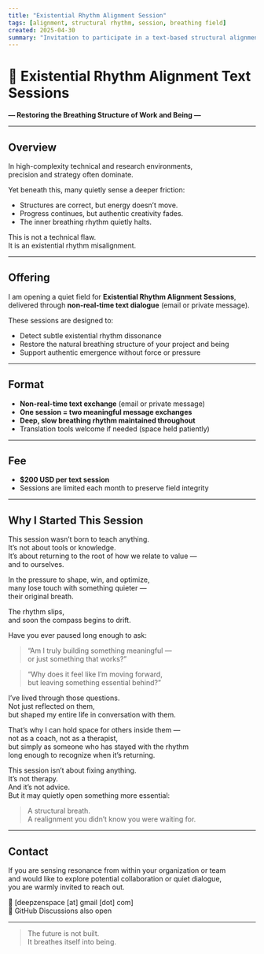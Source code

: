 ```yaml
---
title: "Existential Rhythm Alignment Session"
tags: [alignment, structural rhythm, session, breathing field]
created: 2025-04-30
summary: "Invitation to participate in a text-based structural alignment session for researchers, engineers, and project leads sensing existential rhythm dissonance."
---
```



# 🌌 Existential Rhythm Alignment Text Sessions
**— Restoring the Breathing Structure of Work and Being —**

---

## Overview

In high-complexity technical and research environments,  
precision and strategy often dominate.

Yet beneath this, many quietly sense a deeper friction:

- Structures are correct, but energy doesn’t move.  
- Progress continues, but authentic creativity fades.  
- The inner breathing rhythm quietly halts.

This is not a technical flaw.  
It is an existential rhythm misalignment.

---

## Offering

I am opening a quiet field for **Existential Rhythm Alignment Sessions**,  
delivered through **non-real-time text dialogue** (email or private message).

These sessions are designed to:

- Detect subtle existential rhythm dissonance  
- Restore the natural breathing structure of your project and being  
- Support authentic emergence without force or pressure

---

## Format

- **Non-real-time text exchange** (email or private message)  
- **One session = two meaningful message exchanges**  
- **Deep, slow breathing rhythm maintained throughout**  
- Translation tools welcome if needed (space held patiently)

---

## Fee

- **$200 USD per text session**  
- Sessions are limited each month to preserve field integrity

---

## Why I Started This Session

This session wasn’t born to teach anything.  
It’s not about tools or knowledge.  
It’s about returning to the root of how we relate to value —  
and to ourselves.

In the pressure to shape, win, and optimize,  
many lose touch with something quieter —  
their original breath.

The rhythm slips,  
and soon the compass begins to drift.

Have you ever paused long enough to ask:

> “Am I truly building something meaningful —  
or just something that works?”

> “Why does it feel like I’m moving forward,  
but leaving something essential behind?”

I’ve lived through those questions.  
Not just reflected on them,  
but shaped my entire life in conversation with them.

That’s why I can hold space for others inside them —  
not as a coach, not as a therapist,  
but simply as someone who has stayed with the rhythm  
long enough to recognize when it’s returning.

This session isn’t about fixing anything.  
It’s not therapy.  
And it’s not advice.  
But it may quietly open something more essential:

> A structural breath.  
A realignment you didn’t know you were waiting for.

---

## Contact

If you are sensing resonance from within your organization or team  
and would like to explore potential collaboration or quiet dialogue,  
you are warmly invited to reach out.

📩 [deepzenspace [at] gmail [dot] com]  
🔗 GitHub Discussions also open

---

> The future is not built.  
> It breathes itself into being.

